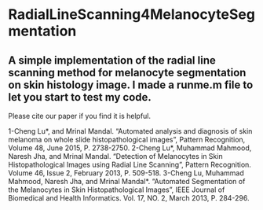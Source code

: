 # RadialLineScanning4MelanocyteSegmentation
A simple implementation of the radial line scanning method for melanocyte segmentation on skin histology image.
I made a runme.m file to let you start to test my code.
----------------------------------------------------------------------------------------------------------------
Please cite our paper if you find it is helpful.

1-Cheng Lu*, and Mrinal Mandal. “Automated analysis and diagnosis of skin melanoma on whole slide histopathological images”, Pattern Recognition, Volume 48, June 2015, P. 2738-2750.
2-Cheng Lu*, Muhammad Mahmood, Naresh Jha, and Mrinal Mandal. “Detection of Melanocytes in Skin Histopathological Images using Radial Line Scanning”, Pattern Recognition. Volume 46, Issue 2, February 2013, P. 509-518. 
3-Cheng Lu, Muhammad Mahmood, Naresh Jha, and Mrinal Mandal*. “Automated Segmentation of the Melanocytes in Skin Histopathological Images”, IEEE Journal of Biomedical and Health Informatics. Vol. 17, NO. 2, March 2013, P. 284-296.
